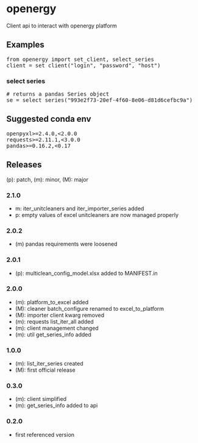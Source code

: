 # openergy

Client api to interact with openergy platform

## Examples

<pre>
from openergy import set_client, select_series
client = set_client("login", "password", "host")
</pre>


### select series
<pre>
# returns a pandas Series object
se = select_series("993e2f73-20ef-4f60-8e06-d81d6cefbc9a")
</pre>

## Suggested conda env

<pre>
openpyxl>=2.4.0,<2.0.0
requests>=2.11.1,<3.0.0
pandas>=0.16.2,<0.17
</pre>

## Releases

(p): patch, (m): minor, (M): major

### 2.1.0
* m: iter_unitcleaners and iter_importer_series added
* p: empty values of excel unitcleaners are now managed properly


### 2.0.2
* (m) pandas requirements were loosened

### 2.0.1
* (p): multiclean_config_model.xlsx added to MANIFEST.in

### 2.0.0
* (m): platform_to_excel added
* (M): cleaner batch_configure renamed to excel_to_platform
* (M): importer client kwarg removed
* (m): requests list_iter_all added
* (m): client management changed
* (m): util get_series_info added

### 1.0.0
* (m): list_iter_series created
* (M): first official release

### 0.3.0
* (m): client simplified
* (m): get_series_info added to api

### 0.2.0
* first referenced version